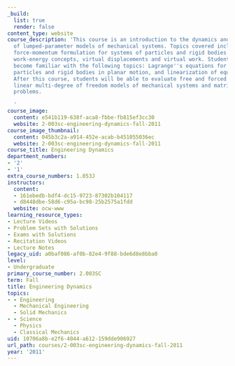 ```yaml
---
_build:
  list: true
  render: false
content_type: website
course_description: 'This course is an introduction to the dynamics and vibrations
  of lumped-parameter models of mechanical systems. Topics covered include kinematics,
  force-momentum formulation for systems of particles and rigid bodies in planar motion,
  work-energy concepts, virtual displacements and virtual work. Students will also
  become familiar with the following topics: Lagrange''s equations for systems of
  particles and rigid bodies in planar motion, and linearization of equations of motion.
  After this course, students will be able to evaluate free and forced vibration of
  linear multi-degree of freedom models of mechanical systems and matrix eigenvalue
  problems.

  '
course_image:
  content: e541b119-638f-aca8-fbbe-fb815ef3cc30
  website: 2-003sc-engineering-dynamics-fall-2011
course_image_thumbnail:
  content: 045b3c2a-a914-452e-acab-b451055036ec
  website: 2-003sc-engineering-dynamics-fall-2011
course_title: Engineering Dynamics
department_numbers:
- '2'
- '1'
extra_course_numbers: 1.053J
instructors:
  content:
  - 161ebedb-bdf4-dc15-9723-87302b104117
  - d8448dbe-58d6-c95a-bc98-25b2575a1fdd
  website: ocw-www
learning_resource_types:
- Lecture Videos
- Problem Sets with Solutions
- Exams with Solutions
- Recitation Videos
- Lecture Notes
legacy_uid: a0baf086-af0b-82e4-9f88-bde6d8e8bba0
level:
- Undergraduate
primary_course_number: 2.003SC
term: Fall
title: Engineering Dynamics
topics:
- - Engineering
  - Mechanical Engineering
  - Solid Mechanics
- - Science
  - Physics
  - Classical Mechanics
uid: 10706a8b-e2f6-4044-a612-159dde906927
url_path: courses/2-003sc-engineering-dynamics-fall-2011
year: '2011'
---
```

